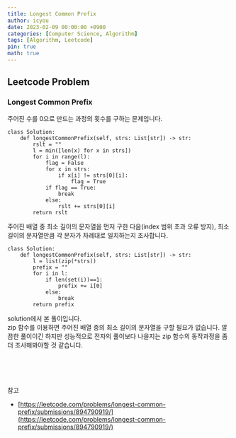 ```yaml
---
title: Longest Common Prefix
author: icyou
date: 2023-02-09 00:00:00 +0900
categories: [Computer Science, Algorithm]
tags: [Algorithm, Leetcode]
pin: true
math: true
---
```


## Leetcode Problem

### Longest Common Prefix
주어진 수를 0으로 만드는 과정의 횟수를 구하는 문제입니다.

```
class Solution:
    def longestCommonPrefix(self, strs: List[str]) -> str:
        rslt = ""
        l = min([len(x) for x in strs])
        for i in range(l):
            flag = False
            for x in strs:
                if x[i] != strs[0][i]:
                    flag = True
            if flag == True:
                break
            else:
                rslt += strs[0][i]
        return rslt
```
주어진 배열 중 최소 길이의 문자열을 먼저 구한 다음(index 범위 초과 오류 방지), 최소 길이의 문자열만큼 각 문자가 차례대로 일치하는지 조사합니다.

```
class Solution:
    def longestCommonPrefix(self, strs: List[str]) -> str:
        l = list(zip(*strs))
        prefix = ""
        for i in l:
            if len(set(i))==1:
                prefix += i[0]
            else:
                break
        return prefix
```
solution에서 본 풀이입니다.  
zip 함수를 이용하면 주어진 배열 중의 최소 길이의 문자열을 구할 필요가 없습니다.
깔끔한 풀이이긴 하지만 성능적으로 전자의 풀이보다 나을지는 zip 함수의 동작과정을 좀 더 조사해봐야할 것 같습니다.

<br/><br/><br/><br/>
참고 
- [https://leetcode.com/problems/longest-common-prefix/submissions/894790919/](https://leetcode.com/problems/longest-common-prefix/submissions/894790919/)